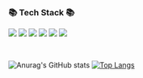 ### 📚 Tech Stack 📚
<p>
<img src="https://img.shields.io/badge/HTML5-E34F26?style=flat-square&logo=HTML5&logoColor=white"/>
<img src="https://img.shields.io/badge/CSS3-1572B6?style=flat-square&logo=CSS3&logoColor=white"/>
<img src="https://img.shields.io/badge/Sass-CC6699?style=flat-square&logo=Sass&logoColor=white"/>
<img src="https://img.shields.io/badge/Tailwind CSS-06B6D4?style=flat-square&logo=Tailwind CSS&logoColor=white"/>
<img src="https://img.shields.io/badge/JavaScript-F7DF1E?style=flat-square&logo=JavaScript&logoColor=black"/>
<img src="https://img.shields.io/badge/React-61DAFB?style=flat-square&logo=React&logoColor=black"/>
<!--     <img src="https://img.shields.io/badge/Next.js-000000?style=flat-square&logo=Next.js&logoColor=white"/> -->
<!-- <img src="https://img.shields.io/badge/Vue.js-4FC08D?style=flat-square&logo=Vue.js&logoColor=white"/> -->
</p>
<br/> 

![Anurag's GitHub stats](https://github-readme-stats.vercel.app/api?username=an1413&show_icons=true&theme=gruvbox) [![Top Langs](https://github-readme-stats.vercel.app/api/top-langs/?username=an1413&layout=compact)](https://github.com/anuraghazra/github-readme-stats)

<!-- [![Readme Card](https://github-readme-stats.vercel.app/api/pin/?username=an1413&repo=github-readme-stats)](https://github.com/anuraghazra/github-readme-stats) -->

